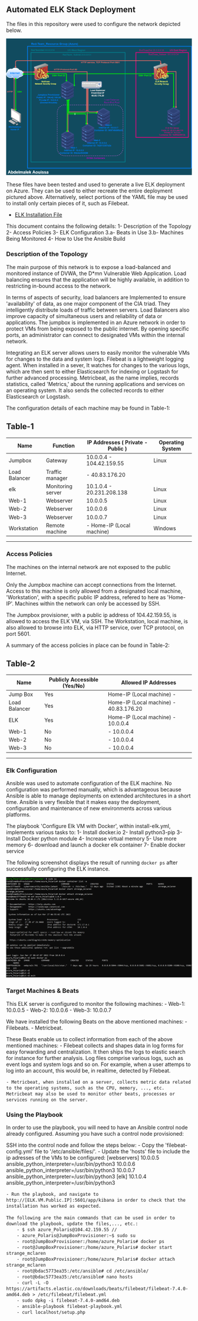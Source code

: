 ## Automated ELK Stack Deployment

The files in this repository were used to configure the network depicted below.

![](Images/Azure_Diagram.png)

These files have been tested and used to generate a live ELK deployment on Azure. They can be used to either recreate the entire
deployment pictured above. Alternatively, select portions of the YAML file may be used to install only certain pieces of it, such as Filebeat.

  - [ELK Installation File](https://github.com/Abdelmalek-Aouissa/ELK_Stack_Deployment/blob/main/Ansible/install-elk.yml)

This document contains the following details:
1- Description of the Topology
2- Access Policies
3- ELK Configuration
  3.a- Beats in Use
  3.b- Machines Being Monitored
4- How to Use the Ansible Build

### Description of the Topology

The main purpose of this network is to expose a load-balanced and monitored instance of DVWA, the D*mn Vulnerable Web Application. Load balancing ensures that the application will be highly available, in addition to restricting in-bound access to the network.

In terms of aspects of security, load balancers are Implemented to ensure 'availability' of data, as one major component of the CIA triad. They intelligently distribute loads of traffic between servers. Load Balancers also improve capacity of simultaneous users and reliability of data or applications.
The jumpbox is implemented in an Azure network in order to protect VMs from being exposed to the public internet. By opening specific ports, an administrator can connect to designated VMs within the internal network.

Integrating an ELK server allows users to easily monitor the vulnerable VMs for changes to the data and system logs.
Filebeat is a lightweight logging agent. When installed in a sever, It watches for changes to the various logs, which are then sent to either Elasticsearch for indexing or Logstash for further advanced processing.
Metricbeat, as the name implies, records statistics, called 'Metrics,' about the running applications and services on an operating system. It also sends the collected records to either Elasticsearch or Logstash.

The configuration details of each machine may be found in Table-1:

Table-1
 -----------------------------------------------------------------------------------------------
| Name          | Function             | IP Addresses  ( Private - Public )  | Operating System |
|---------------|----------------------|-------------------------------------|------------------|
| Jumpbox       | Gateway              | 10.0.0.4  - 104.42.159.55           | Linux            |
| Load Balancer | Traffic manager      |           - 40.83.176.20            |                  |
| elk           | Monitoring server    | 10.1.0.4  - 20.231.208.138          | Linux            |
| Web-1         | Webserver            | 10.0.0.5                            | Linux            |
| Web-2         | Webserver            | 10.0.0.6                            | Linux            |
| Web-3         | Webserver            | 10.0.0.7                            | Linux            |
| Workstation   | Remote machine       |           - Home-IP (Local machine) | Windows          |
 -----------------------------------------------------------------------------------------------
 
### Access Policies

The machines on the internal network are not exposed to the public Internet. 

Only the Jumpbox machine can accept connections from the Internet. Access to this machine is only allowed from a designated local machine, 'Workstation', with a specific public IP address, refered to here as 'Home-IP'.
Machines within the network can only be accessed by SSH.

The Jumpbox provisioner, with a public ip address of 104.42.159.55, is allowed to access the ELK VM, via SSH.
The Workstation, local machine, is also allowed to browse into ELK, via HTTP service, over TCP protocol, on port 5601.

A summary of the access policies in place can be found in Table-2:

Table-2
 --------------------------------------------------------------------------------------
|   Name   	    | Publicly Accessible (Yes/No)|         Allowed IP Addresses           |
|---------------|-----------------------------|----------------------------------------|
| Jump Box	    |            Yes              | Home-IP (Local machine) -              |
| Load Balancer |            Yes              | Home-IP (Local machine) - 40.83.176.20 |
| ELK      	    |            Yes              | Home-IP (Local machine) -  10.0.0.4    |
| Web-1    	    |            No               |                         -  10.0.0.4    |
| Web-2    	    |            No               |                         -  10.0.0.4    |
| Web-3   	    |            No               |                         -  10.0.0.4    |
 --------------------------------------------------------------------------------------
 
### Elk Configuration

Ansible was used to automate configuration of the ELK machine. No configuration was performed manually, which is advantageous because
Ansible is able to manage deployments on extended architectures in a short time. Ansible is very flexible that it makes easy the deployment,
configuration and maintenance of new environments across various platforms.

The playbook 'Configure Elk VM with Docker', within install-elk.yml, implements various tasks to:
	1- Install docker.io
	2- Install python3-pip
	3- Install Docker python module
	4- Increase virtual memory
	5- Use more memory
	6- download and launch a docker elk container
	7- Enable docker service
		
The following screenshot displays the result of running `docker ps` after successfully configuring the ELK instance.

![](Images/ELK_Docker-PS.jpg)

### Target Machines & Beats
This ELK server is configured to monitor the following machines:
	- Web-1: 10.0.0.5
	- Web-2: 10.0.0.6
	- Web-3: 10.0.0.7

We have installed the following Beats on the above mentioned machines:
	- Filebeats.
	- Metricbeat.

These Beats enable us to collect information from each of the above mentioned machines:
	- Filebeat collects and shapes data in log forms for easy forwarding and centralization. It then ships
	the logs to elastic search for instance for further analysis. Log files comprise various logs, such as event logs and system logs and so on.
	For example, when a user attemps to log into an account, this would be, in realtime, detected by Filebeat.
		
	- Metricbeat, when installed on a server, collects metric data related to the operating systems, such as the CPU, memory, ..., etc. Metricbeat may also be used to monitor other beats, processes or services running on the server.
		
### Using the Playbook
In order to use the playbook, you will need to have an Ansible control node already configured. Assuming you have such a control node provisioned: 

SSH into the control node and follow the steps below:
	- Copy the 'filebeat-config.yml' file to '/etc/ansible/files/'.
	- Update the 'hosts' file to include the ip adresses of the VMs to be configured:
		[webservers]
		10.0.0.5 ansible_python_interpreter=/usr/bin/python3
		10.0.0.6 ansible_python_interpreter=/usr/bin/python3
		10.0.0.7 ansible_python_interpreter=/usr/bin/python3
		[elk]
		10.1.0.4 ansible_python_interpreter=/usr/bin/python3
		
	- Run the playbook, and navigate to http://[ELK.VM.Public.IP]:5601/app/kibana in order to check that the installation has worked as expected.
                                                
	The following are the main commands that can be used in order to download the playbook, update the files,..., etc.:
		- $ ssh azure_Polaris@104.42.159.55 //
		- azure_Polaris@JumpBoxProvisioner:~$ sudo su
		- root@JumpBoxProvisioner:/home/azure_Polaris# docker ps
		- root@JumpBoxProvisioner:/home/azure_Polaris# docker start strange_mclaren
		- root@JumpBoxProvisioner:/home/azure_Polaris# docker attach strange_mclaren
		- root@bdac5773ea35:/etc/ansible# cd /etc/ansible/
		- root@bdac5773ea35:/etc/ansible# nano hosts
		- curl -L -O https://artifacts.elastic.co/downloads/beats/filebeat/filebeat-7.4.0-amd64.deb > /etc/filebeat/filebeat.yml
		- sudo dpkg -i filebeat-7.4.0-amd64.deb
		- ansible-playbook filebeat-playbook.yml
		- curl localhost/setup.php